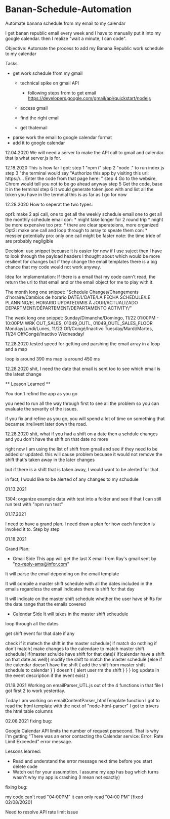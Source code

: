 # Banan-Schedule-Automation
Automate banana schedule from my email to my calendar

I get banan republic email every week and I have to manually put it into my google calendar. then I realize "wait a minute, I can code". 

Objective:
Automate the process to add my Banana Republic work schedule to my calendar

Tasks
* get work schedule from my gmail
  * technical spike on gmail API
    * following steps from to get email
      https://developers.google.com/gmail/api/quickstart/nodejs
    
  * access gmail
  * find the right email
  * get thatemail
* parse work the email to google calendar format
* add it to google calendar

12.04.2020
We will need a server to make the API call to gmail and calendar. that is what server.js is for.

12.18.2020
This is how far I got: 
step 1 "npm i"
step 2 "node ." to run index.js
step 3 "the terminal would say "Authorize this app by visiting this url: https://... Enter the code from that page here: "
step 4 Go to the websire, Chrom would tell you not to be go ahead anyway
step 5 Get the code, base it in the terminal
step 6 It would generate token.json with and list all the token you have in the termnial
this is as far as I go for now

12.28.2020
How to seperat the two types:

opt1: make 2 api call, one to get all the weekly schedule email
                       one to get all the monthly schedule email
      con: * might take longer for 2 round trip
           * might be more expensive too
      pro: * there are clear sperateions, more organized
Opt2: make one call and loop through to array to speate them 
      con: * messier potentially
      pro: only one call might be faster
  note: the time tride of are probably negligible

Decision:
  use snippet becuase it is easier for now
  if I use suject then I have to look through the payload headers
  I thought about which would be more resilient for changes but if they change the email templates there is a big chance that my code would not work anyway.

Idea for implamentation:
  If there is a email that my code cann't read, the return the url to that email and or the email object for me to play with it.

The month long one snippet:
"Schedule Changes/Changements d&#39;horaire/Cambios de horario DATE/L&#39;DATE/LA FECHA SCHEDULE/LE PLANNING/EL HORARIO UPDATED/MIS À JOUR/ACTUALIZADO DEPARTMENT/DÉPARTEMENT/DEPARTAMENTO ACTIVITY/"

The week long one snippet:
Sunday/Dimanche/Domingo, 11/22 01:00PM - 10:00PM WRK OUT_SALES, 01049_OUTL, 01049_OUTL_SALES_FLOOR Monday/Lundi/Lunes, 11/23 Off/Congé/Inactivo Tuesday/Mardi/Martes, 11/24 Off/Congé/Inactivo Wednesday/

12.28.2020
tested speed for getting and parshing the email array in a loop and a map

loop is around 390 ms
map is around 450 ms

12.28.2020
shit, I need the date that email is sent too to see which email is the latest change

** Leason Learned **

You don't refind the app as you go

you need to run all the way through first to see all the problem so you can evaluate the sevarity of the issues. 

if you fix and refine as you go, you will spend a lot of time on something that becamse irrelivent later down the road.

12.28.2020
shit, what if you had a shift on a date then a schdule changes and you don't have the shift on that date no more

right now I am using the list of shift from gmail and see if they need to be added or updated. this will cause problem becuase it would not remove the shift that's taken away in the later changes

but if there is a shift that is taken away, I would want to be alerted for that

in fact, I would like to be alerted of any changes to my schudule

01.13.2021

1304: organize example data with test into a folder and see if that I can still run test with "npm run test"

01.17.2021

I need to have a grand plan. I need draw a plan for how each function is invoked it to. Step by step 

01.18.2021

Grand Plan: 

* Gmail Side 
This app will get the last X email from Ray's gmail sent by "no-reply-ams@infor.com"

It will parse the email depending on the email template

It will compile a master shift schedule with all the dates included in the emails regardless the email indicates there is shift for that day

It will indicate on the master shift schedule whether the user have shifts for the date range that the emails covered

* Calendar Side
It will takes in the master shift scheudule 

loop through all the dates

  get shift event for that date if any

  check if it matech the shift in the master schedule{
    if match
      do nothing
    if don't match{
      make changes to the calendare to match master shift schedule{
        if(master schulde have shift for that date){
          if(calendar have a shift on that date as well){
            modify the shift to match the master schedule
          }else if the calendar doesn't have the shift {
            add the shift from master shift schedule to calendar
          }
        } doesn't {
          alert user
          rm the shift
        }
      }
    }
    log update in the event description if the event exist
  }

  01.19.2021
  Working on emailParser_UTL.js 
  out of the 4 functions in that file I got first 2 to work yesterday. 
  
  Today I am working on emailContentParser_htmlTemplate function
    I got to read the html template with the next of "node-html-parser"
    I got to trivers the html table columns

  02.08.2021
  fixing bug:

  Google Calendar API limits the number of request persecond. That is why I'm getting "There was an error contacting the Calendar service: Error: Rate Limit Exceeded" error message.

  Lessons learned:
  * Read and understand the error message next time before you start delete code
  * Watch out for your assumption. I assume my app has bug which turns wasn't why my app is crashing (I mean not exactly)

  fixing bug:

  my code can't read "04:00PM" it can only read "04:00 PM"
  [fixed 02/08/2020]

  Need to resolve API rate limit issue







